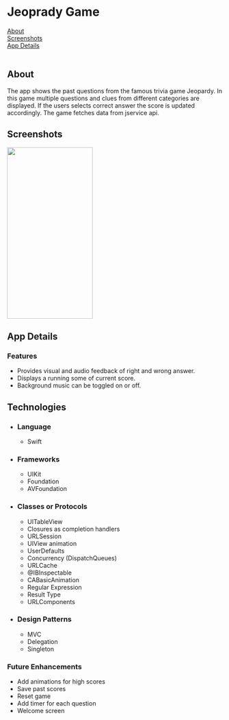 # Jeoprady Game
[About](#about)<br/>
[Screenshots](#screenshots)<br/>
[App Details](#app)<br/>
</br>

## About
<a name = "about" /> The app shows the past questions from the famous trivia game Jeopardy. In this game multiple questions and clues from different categories are displayed. If the users selects correct answer the score is updated accordingly. The game fetches data from jservice api.

## Screenshots
<a name = "screenshots" />  

<img src="Screenshots/jQuiz.gif" width="200" height="400"> 

## App Details
<a name = "app" /> 

### Features
- Provides visual and audio feedback of right and wrong answer.
- Displays a running some of current score.
- Background music can be toggled on or off.

## Technologies 

<a name = "tech" />

- ### Language ### 

  - Swift 

- ### Frameworks ###

  - UIKit
  - Foundation
  - AVFoundation

- ### Classes or Protocols ###

  - UITableView
  - Closures as completion handlers
  - URLSession
  - UIView animation
  - UserDefaults
  - Concurrency (DispatchQueues)
  - URLCache
  - @IBInspectable
  - CABasicAnimation
  - Regular Expression
  - Result Type
  - URLComponents

- ### Design Patterns ###

  - MVC
  - Delegation
  - Singleton

### Future Enhancements

 - Add animations for high scores
 - Save past scores
 - Reset game
 - Add timer for each question
 - Welcome screen 
